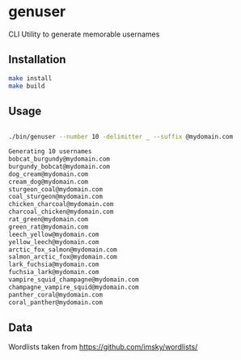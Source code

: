 # genuser

CLI Utility to generate memorable usernames

## Installation

```bash
make install
make build
```

## Usage

```bash

./bin/genuser --number 10 -delimitter _ --suffix @mydomain.com

Generating 10 usernames
bobcat_burgundy@mydomain.com
burgundy_bobcat@mydomain.com
dog_cream@mydomain.com
cream_dog@mydomain.com
sturgeon_coal@mydomain.com
coal_sturgeon@mydomain.com
chicken_charcoal@mydomain.com
charcoal_chicken@mydomain.com
rat_green@mydomain.com
green_rat@mydomain.com
leech_yellow@mydomain.com
yellow_leech@mydomain.com
arctic_fox_salmon@mydomain.com
salmon_arctic_fox@mydomain.com
lark_fuchsia@mydomain.com
fuchsia_lark@mydomain.com
vampire_squid_champagne@mydomain.com
champagne_vampire_squid@mydomain.com
panther_coral@mydomain.com
coral_panther@mydomain.com
```

## Data
Wordlists taken from https://github.com/imsky/wordlists/

